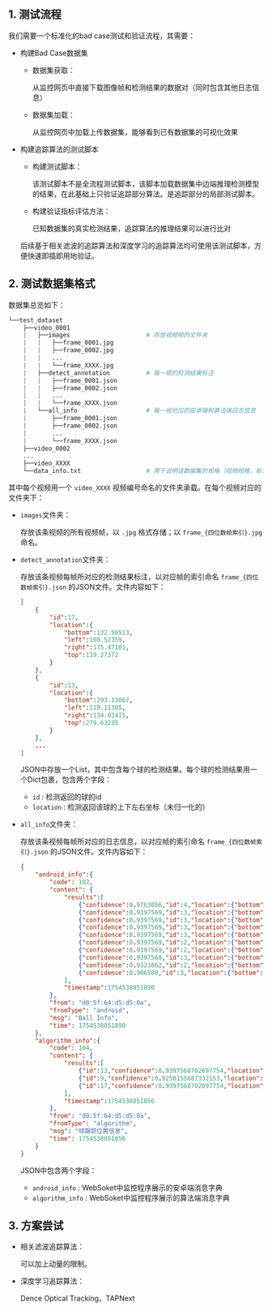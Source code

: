 

## 1. 测试流程



我们需要一个标准化的bad case测试和验证流程，其需要：

- 构建Bad Case数据集

  - 数据集获取：

    从监控网页中直接下载图像帧和检测结果的数据对（同时包含其他日志信息）

  - 数据集加载：

    从监控网页中加载上传数据集，能够看到已有数据集的可视化效果

- 构建追踪算法的测试脚本

  - 构建测试脚本：

    该测试脚本不是全流程测试脚本，该脚本加载数据集中边端推理检测模型的结果，在此基础上只验证追踪部分算法。是追踪部分的局部测试脚本。

  - 构建验证指标评估方法：

    已知数据集的真实检测结果，追踪算法的推理结果可以进行比对

  后续基于相关滤波的追踪算法和深度学习的追踪算法均可使用该测试脚本，方便快速即插即用地验证。



## 2. 测试数据集格式

数据集总览如下：

```python
└──test_dataset
    ├──video_0001
    |   ├──images                     # 存放视频帧的文件夹
    |   |   ├──frame_0001.jpg
    |   |   ├──frame_0002.jpg
    |   |   ...
    |   |   └──frame_XXXX.jpg
    |   ├──detect_annotation          # 每一帧的检测结果标注
    |   |   ├──frame_0001.json
    |   |   ├──frame_0002.json
    |   |   ...
    |   |   └──frame_XXXX.json
    |   └──all_info                   # 每一帧对应的安卓端和算法端日志信息
	|       ├──frame_0001.json
    |       ├──frame_0002.json
    |       ...
    |       └──frame_XXXX.json
    ├──video_0002 
	...
    ├──video_XXXX
    └──data_info.txt                  # 用于说明该数据集的规格（视频规格，标注规格等）
```

其中每个视频用一个 `video_XXXX` 视频编号命名的文件夹承载。在每个视频对应的文件夹下：

- `images`文件夹：

  存放该条视频的所有视频帧，以 `.jpg` 格式存储；以 `frame_{四位数帧索引}.jpg` 命名。

- `detect_annotation`文件夹：

  存放该条视频每帧所对应的检测结果标注，以对应帧的索引命名 `frame_{四位数帧索引}.json` 的JSON文件。文件内容如下：

  ```json
  [
      {
          "id":17,
          "location":{
              "bottom":132.50513,
              "left":160.52359,
              "right":175.47101,
              "top":119.27372
          }
      },
      {
          "id":13,
          "location":{
              "bottom":293.13867,
              "left":119.11305,
              "right":134.03415,
              "top":279.63235
          }
      },
      ...
  ]
  ```

  JSON中存放一个List，其中包含每个球的检测结果。每个球的检测结果用一个Dict包裹，包含两个字段：

  - `id` : 检测返回的球的id
  - `location` : 检测返回该球的上下左右坐标（未归一化的）

- `all_info`文件夹：

  存放该条视频每帧所对应的日志信息，以对应帧的索引命名 `frame_{四位数帧索引}.json` 的JSON文件。文件内容如下：

  ```json
  {
      "android_info":{
          "code": 102,
          "content": {
              "results":[
                  {"confidence":0.9763056,"id":4,"location":{"bottom":346.66165,"left":29.006409,"right":625.0857,"top":14.509552},"trackId":0},
                  {"confidence":0.9397569,"id":3,"location":{"bottom":336.17947,"left":35.110615,"right":71.11554,"top":300.27216},"trackId":0},
                  {"confidence":0.9397569,"id":3,"location":{"bottom":55.28732,"left":32.53502,"right":68.74834,"top":18.57882},"trackId":0},
                  {"confidence":0.9397569,"id":3,"location":{"bottom":56.18007,"left":587.19226,"right":623.2882,"top":19.917273},"trackId":0},
                  {"confidence":0.9397569,"id":3,"location":{"bottom":340.42477,"left":309.42355,"right":333.64725,"top":311.11554},"trackId":0},
                  {"confidence":0.9397569,"id":2,"location":{"bottom":132.42519,"left":161.04195,"right":175.29506,"top":118.93393},"trackId":0},
                  {"confidence":0.9397569,"id":2,"location":{"bottom":293.13748,"left":119.28596,"right":133.77377,"top":279.8125},"trackId":0},
                  {"confidence":0.9397569,"id":3,"location":{"bottom":47.81946,"left":312.53635,"right":337.6869,"top":16.536562},"trackId":0},
                  {"confidence":0.9323862,"id":2,"location":{"bottom":310.95374,"left":272.35443,"right":285.7757,"top":297.82504},"trackId":0},
                  {"confidence":0.906589,"id":3,"location":{"bottom":341.0061,"left":579.53723,"right":613.04706,"top":308.4113},"trackId":0}
              ],
              "timestamp":1754538051890
          },
          "from": "d0:5f:64:d5:d5:0a",
          "fromType": "android",
          "msg": "Ball Info",
          "time": 1754538051890
      },
      "algorithm_info":{
          "code": 104,
          "content": {
              "results":[
                  {"id":13,"confidence":0.9397568702697754,"location":{"bottom":293.38043212890625,"left":119.4378890991211,"right":134.06890869140625,"top":279.8810729980469}},
                  {"id":9,"confidence":0.9250155687332153,"location":{"bottom":310.9519958496094,"left":272.24591064453125,"right":285.8553771972656,"top":297.70538330078125}},
                  {"id":17,"confidence":0.9397568702697754,"location":{"bottom":132.37356567382812,"left":160.79966735839844,"right":175.43621826171875,"top":119.00239562988281}}
              ],
              "timestamp":1754538051856
          },
          "from": "d0:5f:64:d5:d5:0a",
          "fromType": "algorithm",
          "msg": "球跟踪位置信息",
          "time": 1754538051856
      }
  }
  ```

  JSON中包含两个字段：

  - `android_info` : WebSoket中监控程序展示的安卓端消息字典
  - `algorithm_info` : WebSoket中监控程序展示的算法端消息字典

  



## 3. 方案尝试

- 相关滤波追踪算法：

  可以加上动量的限制。

- 深度学习追踪算法：

  Dence Optical Tracking，TAPNext